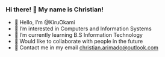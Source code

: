 ### Hi there! 👋 My name is Christian!

- 👋 Hello, I’m @KiruOkami
- 👀 I’m interested in Computers and Information Systems
- 📖 I’m currently learning B.S Information Technology
- 🤝 Would like to collaborate with people in the future
- 📧 Contact me in my email christian.arimado@outlook.com

